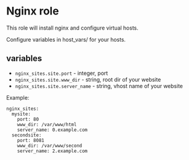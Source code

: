 # Nginx role

This role will install nginx and configure virtual hosts.

Configure variables in host_vars/ for your hosts.

## variables

- `nginx_sites.site.port` - integer, port
- `nginx_sites.site.www_dir` - string, root dir of your website
- `nginx_sites.site.server_name` - string, vhost name of your website

Example:

```
nginx_sites:
  mysite:
    port: 80
    www_dir: /var/www/html
    server_name: 0.example.com
  secondsite:
    port: 8081
    www_dir: /var/www/second
    server_name: 2.example.com
```

